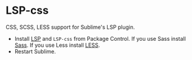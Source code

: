 # LSP-css
CSS, SCSS, LESS support for Sublime's LSP plugin.

* Install [LSP](https://packagecontrol.io/packages/LSP) and `LSP-css` from Package Control. If you use Sass install [Sass](https://packagecontrol.io/packages/Sass).
If you use Less install [LESS](https://packagecontrol.io/packages/LESS).
* Restart Sublime.